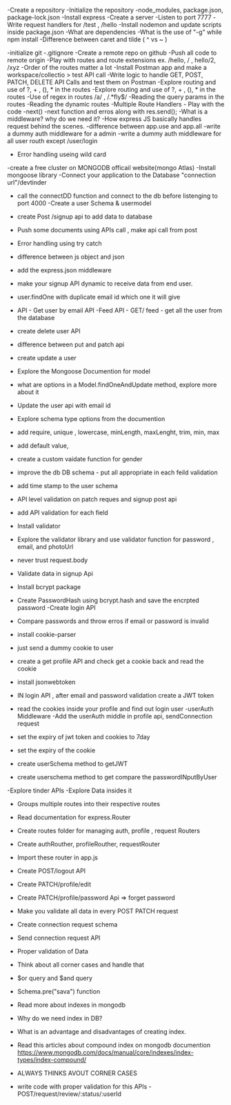 -Create a repository
-Initialize the repository
-node_modules, package.json, package-lock.json
-Install express
-Create a server
-Listen to port 7777
-Write request handlers for /test , /hello
-Install nodemon and update scripts inside package.json
-What are dependencies
-What is the use of "-g" while npm install
-Difference between caret and tilde ( ^ vs ~ )

-initialize git
-.gitignore
-Create a remote repo on github
-Push all code to remote origin
-Play with routes and route extensions ex. /hello, / , hello/2, /xyz
-Order of the routes matter a lot
-Install Postman app and make a workspace/collectio > test API call
-Write logic to handle GET, POST, PATCH, DELETE API Calls and test them on Postman
-Explore routing and use of ?, + , (), * in the routes
-Explore routing and use of ?, + , (), * in the routes
-Use of regex in routes /a/ , /.*fly$/
-Reading the query params in the routes
-Reading the dynamic routes
-Multiple Route Handlers - Play with the code
-next()
-next function and erros along with res.send();
-What is a middleware? why do we need it?
-How express JS basically handles request behind the scenes.
-difference between app.use and app.all
-write a dummy auth middleware for a admin
-write a dummy auth middleware for all user routh except /user/login
- Error handling useing wild card


-create a free cluster on MONGODB officail website(mongo Atlas)
-Install mongoose library
-Connect your application to the Database "connection url"/devtinder
- call the connectDD function and connect to the db before listenging to port 4000
-Create a user Schema & usermodel
- create Post /signup api to add data to database
- Push some documents using APIs call , make api call from post 
- Error handling using try catch

- difference between js object and json
- add the express.json middleware
- make your signup API dynamic to receive data from end user.
- user.findOne with duplicate email id which one it will give 
- API - Get user by email
API -Feed API - GET/ feed - get all the user from the database
- create delete user API
- difference between put and patch api
- create update a user
- Explore the Mongoose Documention for model
- what are options in a Model.findOneAndUpdate method, explore more about it
- Update the user api with email id

- Explore schema type options from the documention
- add require, unique , lowercase, minLength, maxLenght, trim, min, max
- add default value,
- create a custom vaidate function for gender
- improve the db DB schema - put all appropriate in each feild validation 
- add time stamp to the user schema
- API level validation on patch reques and signup post api
- add API validation for each field
- Install validator
- Explore the validator library and use validator function for password , email, and photoUrl
- never trust request.body

- Validate data in signup Api
- Install bcrypt package
- Create PasswordHash using bcrypt.hash and save the encrpted password
-Create login API
- Compare passwords and throw erros if email or password is invalid

- install cookie-parser
- just send a dummy cookie to user
- create a get profile API and check get a cookie back and read the cookie
- install jsonwebtoken
- IN login API , after email and password validation create a JWT token
- read the cookies inside your profile and find out login user
-userAuth Middleware
-Add the userAuth middle in profile api, sendConnection request
- set the expiry of jwt token and cookies to 7day
- set the expiry of the cookie
- create userSchema method to getJWT
- create userschema method to get compare the passwordINputByUser

-Explore tinder APIs
-Explore Data insides it
- Groups multiple routes into their respective routes
- Read documentation for express.Router 
- Create routes folder for managing auth, profile , request Routers
- Create authRouther, profileRouther, requestRouter
- Import these router in app.js
- Create POST/logout API
- Create PATCH/profile/edit
- Create PATCH/profile/password Api => forget password
- Make you validate all data in every POST PATCH request

- Create connection request schema 
- Send connection request API
- Proper validation of Data
- Think about all corner cases and handle that
- $or query and $and query
- Schema.pre("sava") function 
- Read more about indexes in mongodb
- Why do we need index in DB?
- What is an advantage and disadvantages of creating index.
- Read this articles about compound index on mongodb  documention  https://www.mongodb.com/docs/manual/core/indexes/index-types/index-compound/
- ALWAYS THINKS AVOUT CORNER CASES

- write code with proper validation for this APIs -POST/request/review/:status/:userId
